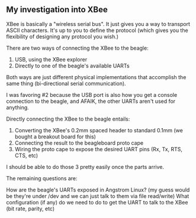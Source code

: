 My investigation into XBee
---------------------------

XBee is basically a "wireless serial bus".  It just gives you a way to transport ASCII characters.  It's up to you to define the protocol (which gives you the flexibility of designing any protocol you wish.)

There are two ways of connecting the XBee to the beagle:

1) USB, using the XBee explorer
2) Directly to one of the beagle's available UARTs

Both ways are just different physical implementations that accomplish the same thing (bi-directional serial communication).

I was favoring #2 because the USB port is also how you get a console connection to the beagle, and AFAIK, the other UARTs aren't used for anything.

Directly connecting the XBee to the beagle entails:

1) Converting the XBee's 0.2mm spaced header to standard 0.1mm (we bought a breakout board for this)
2) Connecting the result to the beagleboard proto cape
3) Wiring the proto cape to expose the desired UART pins (Rx, Tx, RTS, CTS, etc)

I should be able to do those 3 pretty easily once the parts arrive.

The remaining questions are:

How are the beagle's UARTs exposed in Angstrom Linux?  (my guess would be they're under /dev and we can just talk to them via file read/write)
What configuration (if any) do we need to do to get the UART to talk to the XBee (bit rate, parity, etc)
